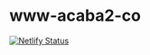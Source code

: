 # www-acaba2-co
[![Netlify Status](https://api.netlify.com/api/v1/badges/cb886c13-87a8-4c9d-a7b7-b7ed75d0334a/deploy-status)](https://app.netlify.com/sites/www-acaba2-co/deploys)
